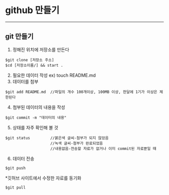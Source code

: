 # github 만들기

---

## git 만들기

1. 정해진 위치에 저장소를 만든다 
```shell
$git clone [저장소 주소]
$cd [저장소이름/] && start .
```

2. 필요한 데이터 작성 ex) touch README.md
3. 데이터를 첨부
```shell
$git add README.md	//파일의 개수 100개이상, 100MB 이상, 한달에 1기가 이상은 제한된다
```
4. 첨부된 데이터의 내용을 작성
```shell
$git commit -m "데이터의 내용"
```
5. 상태를 자주 확인해 볼 것
```shell
$git status			//붉은색 글씨-첨부가 되지 않았음
					//녹색 글씨-첨부가 완료되었음
					//내용없음-전송할 자료가 없거나 이미 commit된 자료뿐일 때
```
6. 데이터 전송
```shell
$git push
```

*깃허브 사이트에서 수정한 자료를 동기화
```shell
$git pull
